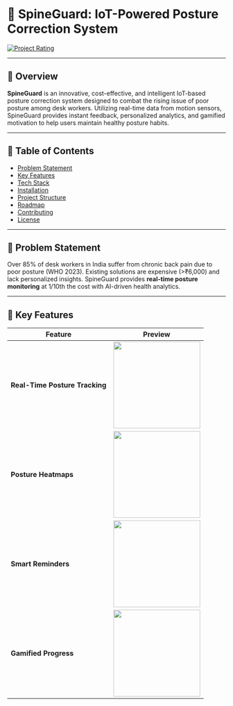 # 🚀 SpineGuard: IoT-Powered Posture Correction System

[![Project Rating](https://img.shields.io/badge/Rating-9%2F10-brightgreen)](https://github.com/yourusername/spineguard)

---

## 🧠 Overview

**SpineGuard** is an innovative, cost-effective, and intelligent IoT-based posture correction system designed to combat the rising issue of poor posture among desk workers. Utilizing real-time data from motion sensors, SpineGuard provides instant feedback, personalized analytics, and gamified motivation to help users maintain healthy posture habits.

---


## 📌 Table of Contents

- [Problem Statement](#-problem-statement)
- [Key Features](#-key-features)
- [Tech Stack](#-tech-stack)
- [Installation](#-installation)
- [Project Structure](#-project-structure)
- [Roadmap](#-roadmap)
- [Contributing](#-contributing)
- [License](#-license)

---

## 🚨 Problem Statement

Over 85% of desk workers in India suffer from chronic back pain due to poor posture (WHO 2023). Existing solutions are expensive (>₹6,000) and lack personalized insights. SpineGuard provides **real-time posture monitoring** at 1/10th the cost with AI-driven health analytics.

---

## 🎯 Key Features

| Feature                  | Preview                                                                 |
|--------------------------|-------------------------------------------------------------------------|
| **Real-Time Posture Tracking** | <img src="https://via.placeholder.com/300x200.png?text=Live+Angle+Visualization" width="200"> |
| **Posture Heatmaps**          | <img src="https://via.placeholder.com/300x200.png?text=Daily%2FWeekly+Heatmaps" width="200"> |
| **Smart Reminders**           | <img src="https://via.placeholder.com/300x200.png?text=Customizable+Alerts" width="200"> |
| **Gamified Progress**         | <img src="https://via.placeholder.com/300x200.png?text=Badges+%26+Streaks" width="200"> |

